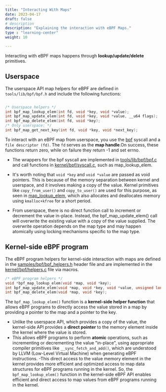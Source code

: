 ```yaml
---
title: "Interacting With Maps"
date: 2023-04-17
draft: false
# description
description: "Explaining the interaction with eBPF Maps."
type : "learning-center"
weight: 10

---
```


Interacting with eBPF maps happens through  **lookup/update/delete** primitives.

## Userspace

The userspace API map helpers for eBPF are defined in `tools/lib/bpf/bpf.h` and include the following functions:

```C

/* Userspace helpers */
int bpf_map_lookup_elem(int fd, void *key, void *value);
int bpf_map_update_elem(int fd, void *key, void *value, __u64 flags);
int bpf_map_delete_elem(int fd, void *key);
/* Only userspace: */
int bpf_map_get_next_key(int fd, void *key, void *next_key);
```

 To interact with an eBPF map from userspace, you use the [bpf](https://man7.org/linux/man-pages/man2/bpf.2.html) syscall and a `file descriptor (fd)`. The `fd` serves as the **map handle**.On success, these functions return zero, while on failure they return -1 and set errno.
-  The wrappers for the bpf syscall are implemented in [tools/lib/bpf/bpf.c](https://git.kernel.org/pub/scm/linux/kernel/git/torvalds/linux.git/tree/tools/lib/bpf/bpf.c) and call functions in [kernel/bpf/syscall.c](https://git.kernel.org/pub/scm/linux/kernel/git/torvalds/linux.git/tree/kernel/bpf/syscall.c), such as map_lookup_elem.</p>

- It's worth noting that `void *key` and `void *value` are passed as void pointers. This is because of the memory separation between kernel and userspace, and it involves making a copy of the value. Kernel primitives like `copy_from_user()` and `copy_to_user()` are used for this purpose, as seen in [map_lookup_elem](https://elixir.bootlin.com/linux/latest/source/kernel/bpf/syscall.c#L1327), which also allocates and deallocates memory using `kmalloc+kfree` for a short period.
- From userspace, there is no direct function call to increment or decrement the value in-place. 
Instead, the bpf_map_update_elem() call will overwrite the existing value with a copy of the value supplied. 
The overwrite operation depends on the map type and may happen atomically using locking mechanisms specific to the map type.


## Kernel-side eBPF program
The eBPF program helpers for kernel-side interaction with maps are defined in the [samples/bpf/bpf_helpers.h](https://elixir.free-electrons.com/linux/v4.2.8/source/samples/bpf/bpf_helpers.h#L11) header file and are implemented in the [kernel/bpf/helpers.c](https://elixir.free-electrons.com/linux/v4.2.8/source/kernel/bpf/helpers.c#L29) file via macros.

```C
/* eBPF program helpers */
void *bpf_map_lookup_elem(void *map, void *key);
int bpf_map_update_elem(void *map, void *key, void *value, unsigned long long flags);
int bpf_map_delete_elem(void *map, void *key);
```


The `bpf_map_lookup_elem()` function is a **kernel-side helper function** that allows eBPF programs to directly access the value stored in a map by providing a pointer to the map and a pointer to the key.
- Unlike the userspace API, which provides a copy of the value, the kernel-side API provides a **direct pointer** to the memory element inside the kernel where the value is stored.
- This allows eBPF programs to perform **atomic** operations, such as incrementing or decrementing the value "in-place", using appropriate compiler primitives like `__sync_fetch_and_add()`, which are understood by LLVM (Low-Level Virtual Machine) when generating eBPF instructions.
-This direct access to the value memory element in the kernel provides more efficient and optimized access to map data structures for eBPF programs running in the kernel. So, the `bpf_map_lookup_elem()` function in the kernel-side eBPF API enables efficient and direct access to map values from eBPF programs running in the kernel.
